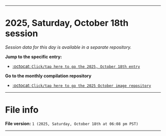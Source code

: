 
***

# 2025, Saturday, October 18th session

_Session data for this day is available in a separate repository._

**Jump to the specific entry:**

- [:octocat: `Click/tap here to go the 2025, October 18th entry`](https://github.com/seanpm2001/SeansLifeArchive_Images_ModernSmurfsVillage_Y2025_V10/tree/SeansLifeArchive_ModernSmurfsVillage_Y2025_V10_Main-dev/2025/10_October/18/)

**Go to the monthly compilation repository**

- [:octocat: `Click/tap here to go the 2025 October image repository`](https://github.com/seanpm2001/SeansLifeArchive_Images_ModernSmurfsVillage_Y2025_V10/)

***

# File info

**File version:** `1 (2025, Saturday, October 18th at 06:08 pm PST)`

***
